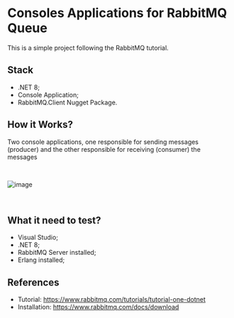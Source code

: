 # Consoles Applications for RabbitMQ Queue
<p>This is a simple project following the RabbitMQ tutorial.</p>

## Stack
* .NET 8;
* Console Application;
* RabbitMQ.Client Nugget Package.

## How it Works?
<p>Two console applications, one responsible for sending messages (producer) and the other responsible for receiving (consumer) the messages</p>

<br>

![image](https://github.com/user-attachments/assets/422c468e-51fe-4461-a6c9-b84017f5331f)


<br>

## What it need to test?
* Visual Studio;
* .NET 8;
* RabbitMQ Server installed;
* Erlang installed;

## References
* Tutorial: https://www.rabbitmq.com/tutorials/tutorial-one-dotnet
* Installation: https://www.rabbitmq.com/docs/download

